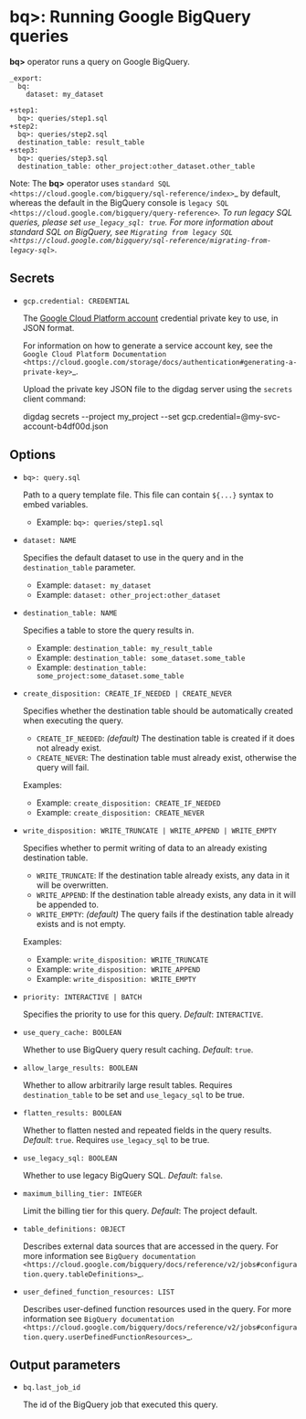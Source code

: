 # bq>: Running Google BigQuery queries

**bq>** operator runs a query on Google BigQuery.

    _export:
      bq:
        dataset: my_dataset

    +step1:
      bq>: queries/step1.sql
    +step2:
      bq>: queries/step2.sql
      destination_table: result_table
    +step3:
      bq>: queries/step3.sql
      destination_table: other_project:other_dataset.other_table


Note: The **bq>** operator uses `standard SQL <https://cloud.google.com/bigquery/sql-reference/index>`_ by default, whereas the default in the BigQuery console is `legacy SQL <https://cloud.google.com/bigquery/query-reference>`_. To run *legacy* SQL queries, please set `use_legacy_sql: true`. For more information about *standard* SQL on BigQuery, see `Migrating from legacy SQL <https://cloud.google.com/bigquery/sql-reference/migrating-from-legacy-sql>`_.

## Secrets

* `gcp.credential: CREDENTIAL`

  The [Google Cloud Platform account](https://cloud.google.com/docs/authentication#user_accounts_and_service_accounts>) credential private key to use, in JSON format.

  For information on how to generate a service account key, see the `Google Cloud Platform Documentation <https://cloud.google.com/storage/docs/authentication#generating-a-private-key>`_.

  Upload the private key JSON file to the digdag server using the `secrets` client command:

    digdag secrets --project my_project --set gcp.credential=@my-svc-account-b4df00d.json

## Options

* `bq>: query.sql`

  Path to a query template file. This file can contain `${...}` syntax to embed variables.

  * Example: `bq>: queries/step1.sql`

* `dataset: NAME`

  Specifies the default dataset to use in the query and in the `destination_table` parameter.

  * Example: `dataset: my_dataset`
  * Example: `dataset: other_project:other_dataset`

* `destination_table: NAME`

  Specifies a table to store the query results in.

  * Example: `destination_table: my_result_table`
  * Example: `destination_table: some_dataset.some_table`
  * Example: `destination_table: some_project:some_dataset.some_table`

* `create_disposition: CREATE_IF_NEEDED | CREATE_NEVER`

  Specifies whether the destination table should be automatically created when executing the query.

  - `CREATE_IF_NEEDED`: *(default)* The destination table is created if it does not already exist.
  - `CREATE_NEVER`: The destination table must already exist, otherwise the query will fail.

  Examples:

  * Example: `create_disposition: CREATE_IF_NEEDED`
  * Example: `create_disposition: CREATE_NEVER`

* `write_disposition: WRITE_TRUNCATE | WRITE_APPEND | WRITE_EMPTY`

  Specifies whether to permit writing of data to an already existing destination table.

  - `WRITE_TRUNCATE`: If the destination table already exists, any data in it will be overwritten.
  - `WRITE_APPEND`: If the destination table already exists, any data in it will be appended to.
  - `WRITE_EMPTY`: *(default)* The query fails if the destination table already exists and is not empty.

  Examples:

  * Example: `write_disposition: WRITE_TRUNCATE`
  * Example: `write_disposition: WRITE_APPEND`
  * Example: `write_disposition: WRITE_EMPTY`

* `priority: INTERACTIVE | BATCH`

  Specifies the priority to use for this query. *Default*: `INTERACTIVE`.

* `use_query_cache: BOOLEAN`

  Whether to use BigQuery query result caching. *Default*: `true`.

* `allow_large_results: BOOLEAN`

  Whether to allow arbitrarily large result tables. Requires `destination_table` to be set and `use_legacy_sql` to be true.

* `flatten_results: BOOLEAN`

  Whether to flatten nested and repeated fields in the query results. *Default*: `true`. Requires `use_legacy_sql` to be true.

* `use_legacy_sql: BOOLEAN`

  Whether to use legacy BigQuery SQL. *Default*: `false`.

* `maximum_billing_tier: INTEGER`

  Limit the billing tier for this query. *Default*: The project default.

* `table_definitions: OBJECT`

  Describes external data sources that are accessed in the query. For more information see `BigQuery documentation <https://cloud.google.com/bigquery/docs/reference/v2/jobs#configuration.query.tableDefinitions>`_.

* `user_defined_function_resources: LIST`

  Describes user-defined function resources used in the query. For more information see `BigQuery documentation <https://cloud.google.com/bigquery/docs/reference/v2/jobs#configuration.query.userDefinedFunctionResources>`_.


## Output parameters

* `bq.last_job_id`

  The id of the BigQuery job that executed this query.

